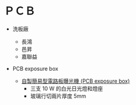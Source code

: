 # ＰＣＢ
* 洗板廠
    * 長鴻
    * 邑昇
    * 嘉聯益

* PCB exposure box
    * [自製簡易型電路板曝光機 (PCB exposure box)][1]
        * 三支 10 W 的白光日光燈和燈座  
        * 玻璃行切兩片厚度 5mm
    
    
    
    
[1]:http://galileo0138.pixnet.net/blog/post/3669970
